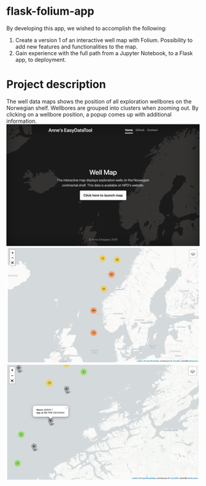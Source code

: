 # flask-folium-app
By developing this app, we wished to accomplish the following:

1. Create a version 1 of an interactive well map with Folium. Possibility to add new features and functionalities to the map.
2. Gain experience with the full path from a Jupyter Notebook, to a Flask app, to deployment.

# Project description
The well data maps shows the position of all exploration wellbores on the Norwegian shelf. Wellbores are grouped into clusters when zooming out. By clicking on a wellbore position, a popup comes up with additional information. 
<br>
<img src="static/images/foliumapp_screenshot1.jpg" class="centerImage" width="700">
<img src="static/images/foliumapp_screenshot2.jpg" class="centerImage" width="700">
<img src="static/images/foliumapp_screenshot3.jpg" class="centerImage" width="700">
<br>
